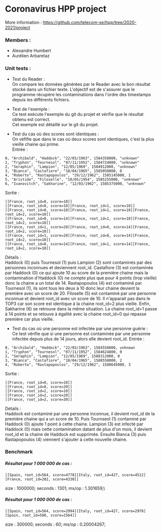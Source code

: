 # Coronavirus HPP project
More information : https://github.com/telecom-se/hpp/tree/2020-2021/project
### Members :
* Alexandre Humbert
* Aurélien Arbaretaz

### Unit tests :
* Test du Reader :\
  On compare les données générées par le Reader avec le bon résultat stocké dans un fichier texte.
  L'objectif est de s'assurer que le programme récupère les contaminations dans l'ordre des timestamps depuis les différents fichiers.
  
* Test de l'exemple :\
  Ce test exécute l'exemple du git du projet et vérifie que le résultat obtenu est correct.\
  Cet exemple est détaillé sur le git du projet.
  
* Test du cas où des scores sont identiques :\
  On véfifie que dans le cas où deux scores sont identiques, c'est la plus vieille chaine qui prime.\
Entrée :
  
```
0, "Archibald", "Haddock", "22/03/1963", 1584358000, "unknown"
1, "Tryphon", "Tournesol", "07/11/1952", 1584724800, "unknown"
2, "Seraphin", "Lampion", "12/05/1969", 1584912000, "unknown"
3, "Bianca", "Castafiore", "18/04/1965", 1585058000, 0
4, "Roberto", "Rastapopoulos", "29/12/1962", 1585145000, 1
5, "Aristide", "Filoselle", "10/05/1954", 1585255000, "unknown"
6, "Ivanovitch", "Sakharine", "12/03/1962", 1585375000, "unknown"
```
Sortie :
```
[[France, root_id=0, score=10]]
[[France, root_id=0, score=10][France, root_id=1, score=10]]
[[France, root_id=0, score=10][France, root_id=1, score=10][France, root_id=2, score=10]]
[[France, root_id=0, score=14][France, root_id=1, score=10][France, root_id=2, score=10]]
[[France, root_id=1, score=20][France, root_id=0, score=14][France, root_id=2, score=10]]
[[France, root_id=1, score=20][France, root_id=0, score=14][France, root_id=2, score=10]]
[[France, root_id=0, score=14][France, root_id=1, score=14][France, root_id=2, score=10]]
```

Détails :\
Haddock (0) puis Tournesol (1) puis Lampion (2) sont contaminés par des personnes inconnues et deviennent root_id. Castafiore (3) est contaminée par Haddock (0) ce qui ajoute 10 au score de la première chaine mais la contamination d'Haddock (0) ne compte plus que pour 4 points (trop vieille) donc la chaine a un total de 14. Rastapopoulos (4) est contaminé par Tournesol (1), ils sont tous les deux à 10 donc leur chaine devient la première avec un score de 20. Filoselle (5) est contaminé par une personne inconnue et devient root_id avec un score de 10. Il n'apparait pas dans le TOP3 car son score est identique à la chaine root_id=2 plus vieille. Enfin, Sakharine (6) se retrouve dans la même situation. La chaine root_id=1 passe à 14 points et se retouve à égalité avec la chaine root_id=0 qui repasse première car plus vieille.

* Test du cas où une personne est infectée par une personne guérie :\
  Ce test vérifie que si une personne est contaminée par une personne infectée depuis plus de 14 jours, alors elle devient root_id.
Entrée :
```
0, "Archibald", "Haddock", "22/03/1963", 1584558000, unknown
1, "Tryphon", "Tournesol", "07/11/1952", 1584624800, 0
2, "Seraphin", "Lampion", "12/05/1969", 1588312000, 0
3, "Bianca", "Castafiore", "18/04/1965", 1588558000, 2
4, "Roberto", "Rastapopoulos", "29/12/1962", 1588645000, 3
```
Sortie :
```
[[France, root_id=0, score=10]]
[[France, root_id=0, score=20]]
[[France, root_id=2, score=10]]
[[France, root_id=2, score=20]]
[[France, root_id=2, score=30]]

```

Détails :\
Haddock est contaminé par une personne inconnue, il devient root_id de la première chaine qui a un score de 10. Puis Tournseol (1) contaminé par Haddock (0) ajoute 1 point à cette chaine. Lampion (3) est infecté par Haddock (0) mais cette contamination datant de plus d'un mois, il devient root_id et la chaine de Haddock est supprimée. Ensuite Bianca (3) puis Rastapopoulos (4) viennent s'ajouter à cette nouvelle chaine.



### Benchmark
##### Résultat pour 1 000 000 de cas :
```
[[Spain, root_id=564, score=4778][Italy, root_id=427, score=4512][France, root_id=202, score=4330]]
```
size : 1000000; seconds : 1301; ms/op : 1.301659;\

##### Résultat pour 1 000 000 de cas :
```
[[Spain, root_id=564, score=2994][Italy, root_id=427, score=2978][Spain, root_id=508, score=2564]]
```
size : 300000; seconds : 60; ms/op : 0.20004267;

  
